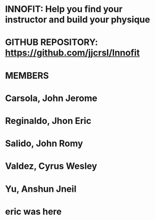 # INNOFIT: Help you find your instructor and build your physique

# GITHUB REPOSITORY: https://github.com/jjcrsl/Innofit

# MEMBERS
# Carsola, John Jerome
# Reginaldo, Jhon Eric
# Salido, John  Romy
# Valdez, Cyrus Wesley
# Yu, Anshun Jneil


# eric was here

